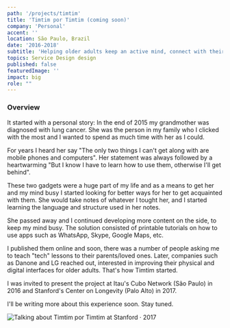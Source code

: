 ```yaml
---
path: '/projects/timtim'
title: 'Timtim por Timtim (coming soon)'
company: 'Personal'
accent: ''
location: São Paulo, Brazil
date: '2016-2018'
subtitle: 'Helping older adults keep an active mind, connect with their loved ones and get acquainted with their tech gadgets'
topics: Service Design design
published: false
featuredImage: ''
impact: big
role: ""
---
```


### Overview
It started with a personal story: In the end of 2015 my grandmother was diagnosed with lung cancer. She was the person in my family who I clicked with the most and I wanted to spend as much time with her as I could. 

For years I heard her say "The only two things I can't get along with are mobile phones and computers". Her statement was always followed by a heartwarming "But I know I have to learn how to use them, otherwise I'll get behind".

These two gadgets were a huge part of my life and as a means to get her and my mind busy I started looking for better ways for her to get acquainted with them. She would take notes of whatever I tought her, and I started learning the language and structure used in her notes.

She passed away and I continued developing more content on the side, to keep my mind busy. The solution consisted of printable tutorials on how to use apps such as WhatsApp, Skype, Google Maps, etc.

I published them online and soon, there was a number of people asking me to teach "tech" lessons to their parents/loved ones. Later, companies such as Danone and LG reached out, interested in improving their physical and digital interfaces for older adults. That's how Timtim started.

I was invited to present the project at Itau's Cubo Network (São Paulo) in 2016 and Stanford's Center on Longevity (Palo Alto) in 2017.

I'll be writing more about this experience soon. Stay tuned.

![Talking about Timtim por Timtim at Stanford · 2017](./images/timtim/1.jpg)






